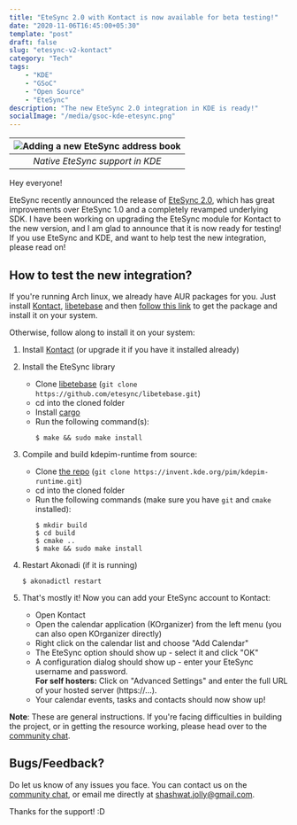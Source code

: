 ```yaml
---
title: "EteSync 2.0 with Kontact is now available for beta testing!"
date: "2020-11-06T16:45:00+05:30"
template: "post"
draft: false
slug: "etesync-v2-kontact"
category: "Tech"
tags:
    - "KDE"
    - "GSoC"
    - "Open Source"
    - "EteSync"
description: "The new EteSync 2.0 integration in KDE is ready!"
socialImage: "/media/gsoc-kde-etesync.png"
---
```


| ![Adding a new EteSync address book](/media/EteSync-resource-visible-logo.png) |
| :----------------------------------------------------------------------------: |
|                        _Native EteSync support in KDE_                         |

Hey everyone!

EteSync recently announced the release of [EteSync 2.0](https://blog.etesync.com/etesync-2-0-is-now-released/), which has great improvements over EteSync 1.0 and a completely revamped underlying SDK. I have been working on upgrading the EteSync module for Kontact to the new version, and I am glad to announce that it is now ready for testing! If you use EteSync and KDE, and want to help test the new integration, please read on! 

## How to test the new integration?

If you're running Arch linux, we already have AUR packages for you. Just install [Kontact](https://kde.org/applications/en/office/org.kde.kontact), [libetebase](https://aur.archlinux.org/packages/etebase) and then [follow this link](https://aur.archlinux.org/packages/kdepim-runtime-etesync-git/) to get the package and install it on your system.

Otherwise, follow along to install it on your system:

1. Install [Kontact](https://kde.org/applications/en/office/org.kde.kontact) (or upgrade it if you have it installed already)
2. Install the EteSync library

    - Clone [libetebase](https://github.com/etesync/libetebase) (`git clone https://github.com/etesync/libetebase.git`)
    - cd into the cloned folder
    - Install [cargo](https://doc.rust-lang.org/cargo/getting-started/installation.html)
    - Run the following command(s):
        ```shell
        $ make && sudo make install
        ```

3. Compile and build kdepim-runtime from source:
    - Clone [the repo](https://invent.kde.org/pim/kdepim-runtime) (`git clone https://invent.kde.org/pim/kdepim-runtime.git`)
    - cd into the cloned folder
    - Run the following commands (make sure you have `git` and `cmake` installed):
        ```shell
        $ mkdir build
        $ cd build
        $ cmake ..
        $ make && sudo make install
        ```
4. Restart Akonadi (if it is running)

    ```shell
    $ akonadictl restart
    ```

5. That's mostly it! Now you can add your EteSync account to Kontact:
    - Open Kontact
    - Open the calendar application (KOrganizer) from the left menu (you can also open KOrganizer directly)
    - Right click on the calendar list and choose "Add Calendar"
    - The EteSync option should show up - select it and click "OK"
    - A configuration dialog should show up - enter your EteSync username and password.
      <br>**For self hosters:** Click on "Advanced Settings" and enter the full URL of your hosted server (https://...).
    - Your calendar events, tasks and contacts should now show up!

**Note**: These are general instructions. If you're facing difficulties in building the project, or in getting the resource working, please head over to the [community chat](https://www.etesync.com/community-chat/).

## Bugs/Feedback?

Do let us know of any issues you face. You can contact us on the [community chat](https://www.etesync.com/community-chat/), or email me directly at [shashwat.jolly@gmail.com](mailto:shashwat.jolly@gmail.com).

Thanks for the support! :D
